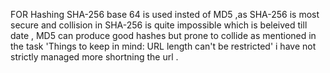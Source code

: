 FOR Hashing SHA-256 base 64 is used insted of  MD5 ,as SHA-256 is most secure and collision in SHA-256 is quite impossible which is beleived till date , MD5 can produce good hashes but prone to collide as mentioned in the task 'Things to keep in mind: URL length can't be restricted' i have not strictly managed more shortning the url . 